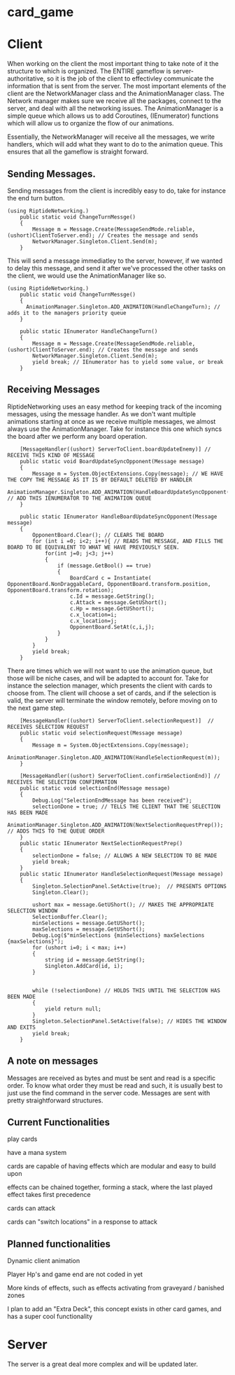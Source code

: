# card_game

# Client
When working on the client the most important thing to take note of it the structure to which is organized. The ENTIRE gameflow is server-authoritative, so it is the job of the client to effectivley communicate the information that is sent from the server.
The most important elements of the client are the NetworkManager class and the AnimationManager class. The Network manager makes sure we receive all the packages, connect to the server, and deal with all the networking issues. The AnimationManager is a simple queue which allows us to add Coroutines, (IEnumerator) functions which will allow us to organize the flow of our animations.

Essentially, the NetworkManager will receive all the messages, we write handlers, which will add what they want to do to the animation queue. This ensures that all the gameflow is straight forward.

## Sending Messages.
Sending messages from the client is incredibly easy to do, take for instance the end turn button.

```
(using RiptideNetworking.)
    public static void ChangeTurnMessge()
    {
        Message m = Message.Create(MessageSendMode.reliable, (ushort)ClientToServer.end); // Creates the message and sends
        NetworkManager.Singleton.Client.Send(m);
    }
```
This will send a message immediatley to the server, however, if we wanted to delay this message, and send it after we've processed the other tasks on the client, we would use the AnimationManager like so.


```
(using RiptideNetworking.)
    public static void ChangeTurnMessge()
    {
      AnimationManager.Singleton.ADD_ANIMATION(HandleChangeTurn); // adds it to the managers priority queue
    }
    
    public static IEnumerator HandleChangeTurn()
    {
        Message m = Message.Create(MessageSendMode.reliable, (ushort)ClientToServer.end); // Creates the message and sends
        NetworkManager.Singleton.Client.Send(m);
        yield break; // IEnumerator has to yield some value, or break
    }
```

## Receiving Messages
RiptideNetworking uses an easy method for keeping track of the incoming messages, using the message handler. As we don't want multiple animations starting at once as we receive multiple messages, we almost always use the AnimationManager. Take for instance this one which syncs the board after we perform any board operation.

```
    [MessageHandler((ushort) ServerToClient.boardUpdateEnemy)] // RECEIVE THIS KIND OF MESSAGE
    public static void BoardUpdateSyncOpponent(Message message)
    {
        Message m = System.ObjectExtensions.Copy(message); // WE HAVE THE COPY THE MESSAGE AS IT IS BY DEFAULT DELETED BY HANDLER
        AnimationManager.Singleton.ADD_ANIMATION(HandleBoardUpdateSyncOpponent(m)); // ADD THIS IENUMERATOR TO THE ANIMATION QUEUE
    }

    public static IEnumerator HandleBoardUpdateSyncOpponent(Message message)
    {
        OpponentBoard.Clear(); // CLEARS THE BOARD
        for (int i =0; i<2; i++){ // READS THE MESSAGE, AND FILLS THE BOARD TO BE EQUIVALENT TO WHAT WE HAVE PREVIOUSLY SEEN.
            for(int j=0; j<3; j++)
            {
                if (message.GetBool() == true)
                {
                    BoardCard c = Instantiate( OpponentBoard.NonDraggableCard, OpponentBoard.transform.position, OpponentBoard.transform.rotation);
                    c.Id = message.GetString();
                    c.Attack = message.GetUShort();
                    c.Hp = message.GetUShort();
                    c.x_location=i;
                    c.x_location=j;
                    OpponentBoard.SetAt(c,i,j);
                }
            }
        }
        yield break;
    }
```
There are times which we will not want to use the animation queue, but those will be niche cases, and will be adapted to account for. Take for instance the selection manager, which presents the client with cards to choose from. The client will choose a set of cards, and if the selection is valid, the server will terminate the window remotely, before moving on to the next game step.
```
    [MessageHandler((ushort) ServerToClient.selectionRequest)]  // RECEIVES SELECTION REQUEST
    public static void selectionRequest(Message message)
    {
        Message m = System.ObjectExtensions.Copy(message);
        AnimationManager.Singleton.ADD_ANIMATION(HandleSelectionRequest(m));
    }

    [MessageHandler((ushort) ServerToClient.confirmSelectionEnd)] // RECEIVES THE SELECTION CONFIRMATION
    public static void selectionEnd(Message message)
    {
        Debug.Log("SelectionEndMessage has been received");
        selectionDone = true; // TELLS THE CLIENT THAT THE SELECTION HAS BEEN MADE
        AnimationManager.Singleton.ADD_ANIMATION(NextSelectionRequestPrep()); // ADDS THIS TO THE QUEUE ORDER
    }
    public static IEnumerator NextSelectionRequestPrep() 
    {
        selectionDone = false; // ALLOWS A NEW SELECTION TO BE MADE
        yield break;
    }
    public static IEnumerator HandleSelectionRequest(Message message)
    {
        Singleton.SelectionPanel.SetActive(true);  // PRESENTS OPTIONS
        Singleton.Clear();
        
        ushort max = message.GetUShort(); // MAKES THE APPROPRIATE SELECTION WINDOW
        SelectionBuffer.Clear();
        minSelections = message.GetUShort();
        maxSelections = message.GetUShort();
        Debug.Log($"minSelections {minSelections} maxSelections {maxSelections}");
        for (ushort i=0; i < max; i++)
        {
            string id = message.GetString();
            Singleton.AddCard(id, i);
        }

   
        while (!selectionDone) // HOLDS THIS UNTIL THE SELECTION HAS BEEN MADE
        {
            yield return null;
        }
        Singleton.SelectionPanel.SetActive(false); // HIDES THE WINDOW AND EXITS
        yield break;
    }
```
## A note on messages
Messages are received as bytes and must be sent and read is a specific order. To know what order they must be read and such, it is usually best to just use the find command in the server code. Messages are sent with pretty straightforward structures.

## Current Functionalities

play cards

have a mana system

cards are capable of having effects which are modular and easy to build upon

effects can be chained together, forming a stack, where the last played effect takes first precedence

cards can attack

cards can "switch locations" in a response to attack

## Planned functionalities

Dynamic client animation

Player Hp's and game end are not coded in yet

More kinds of effects, such as effects activating from graveyard / banished zones

I plan to add an "Extra Deck", this concept exists in other card games, and has a super cool functionality

# Server
The server is a great deal more complex and will be updated later.

